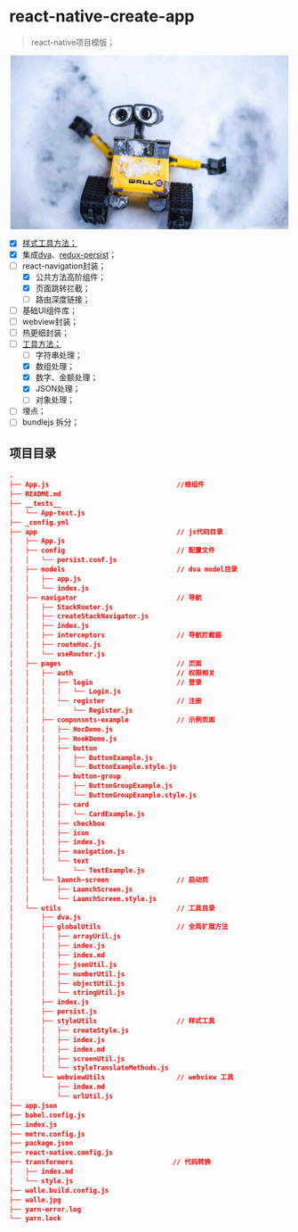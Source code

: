 # react-native-create-app
> react-native项目模版；

<img width="500" style="display: block; margin: 0 auto;" src="./walle.jpg" alt="icon">

- [x] [样式工具方法；](./app/utils/styleUtils/index.md)
- [x] 集成[dva](https://dvajs.com)、[redux-persist](https://github.com/rt2zz/redux-persist)；
- [ ] react-navigation封装；
  - [x] 公共方法高阶组件；
  - [x] 页面跳转拦截；
  - [ ] 路由深度链接；
- [ ] 基础UI组件库；
- [ ] webview封装；
- [ ] 热更细封装；
- [ ] [工具方法；](./app/utils/globalUtils/index.md)
  - [ ] 字符串处理；
  - [x] 数组处理；
  - [x] 数字、金额处理；
  - [x] JSON处理；
  - [ ] 对象处理；
- [ ] 埋点；
- [ ] bundlejs 拆分；

## 项目目录

```json
.
├── App.js                                //根组件
├── README.md
├── __tests__
│   └── App-test.js
├── _config.yml
├── app                                   // js代码目录
│   ├── App.js
│   ├── config                            // 配置文件
│   │   └── persist.conf.js
│   ├── models                            // dva model目录
│   │   ├── app.js
│   │   └── index.js
│   ├── navigator                         // 导航
│   │   ├── StackRouter.js
│   │   ├── createStackNavigator.js
│   │   ├── index.js
│   │   ├── interceptors                  // 导航拦截器
│   │   ├── routeHoc.js
│   │   └── useRouter.js
│   ├── pages                             // 页面
│   │   ├── auth                          // 权限相关
│   │   │   ├── login                     // 登录
│   │   │   │   └── Login.js
│   │   │   └── register                  // 注册
│   │   │       └── Register.js
│   │   ├── componsnts-example            // 示例页面
│   │   │   ├── HocDemo.js
│   │   │   ├── HookDemo.js
│   │   │   ├── button
│   │   │   │   ├── ButtonExample.js
│   │   │   │   └── ButtonExample.style.js
│   │   │   ├── button-group
│   │   │   │   ├── ButtonGroupExample.js
│   │   │   │   └── ButtonGroupExample.style.js
│   │   │   ├── card
│   │   │   │   └── CardExample.js
│   │   │   ├── checkbox
│   │   │   ├── icon
│   │   │   ├── index.js
│   │   │   ├── navigation.js
│   │   │   └── text
│   │   │       └── TextExample.js
│   │   └── launch-screen                 // 启动页
│   │       ├── LaunchScreen.js
│   │       └── LaunchScreen.style.js
│   └── utils                             // 工具目录
│       ├── dva.js
│       ├── globalUtils                   // 全局扩展方法
│       │   ├── arrayUril.js
│       │   ├── index.js
│       │   ├── index.md
│       │   ├── jsonUtil.js
│       │   ├── numberUtil.js
│       │   ├── objectUtil.js
│       │   └── stringUtil.js
│       ├── index.js
│       ├── persist.js
│       ├── styleUtils                    // 样式工具
│       │   ├── createStyle.js
│       │   ├── index.js
│       │   ├── index.md
│       │   ├── screenUtil.js
│       │   └── styleTranslateMethods.js
│       └── webviewUtils                  // webview 工具
│           ├── index.md
│           └── urlUtil.js
├── app.json
├── babel.config.js
├── index.js
├── metro.config.js
├── package.json
├── react-native.config.js
├── transformers                         // 代码转换
│   ├── index.md
│   └── style.js
├── walle.build.config.js
├── walle.jpg
├── yarn-error.log
└── yarn.lock
```

